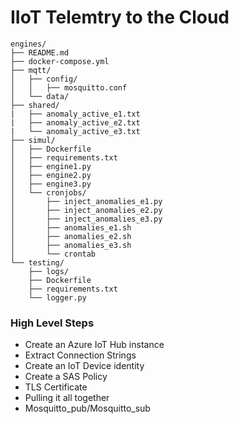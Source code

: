 # IIoT Telemtry to the Cloud

```
engines/
├── README.md
├── docker-compose.yml
├── mqtt/
│   ├── config/
│   │   ├── mosquitto.conf
│   └── data/
├── shared/
|   ├── anomaly_active_e1.txt
|   ├── anomaly_active_e2.txt
|   └── anomaly_active_e3.txt
├── simul/
│   ├── Dockerfile
│   ├── requirements.txt
│   ├── engine1.py
│   ├── engine2.py
│   ├── engine3.py
│   └── cronjobs/
│       ├── inject_anomalies_e1.py
│       ├── inject_anomalies_e2.py
│       ├── inject_anomalies_e3.py
│       ├── anomalies_e1.sh
│       ├── anomalies_e2.sh
│       ├── anomalies_e3.sh
│       └── crontab
└── testing/
    ├── logs/
    ├── Dockerfile
    ├── requirements.txt
    └── logger.py
```

### High Level Steps
- Create an Azure IoT Hub instance
- Extract Connection Strings
- Create an IoT Device identity
- Create a SAS Policy
- TLS Certificate
- Pulling it all together
- Mosquitto_pub/Mosquitto_sub